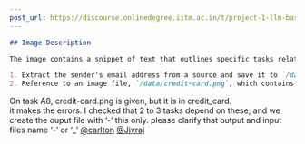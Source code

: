 ```yaml
---
post_url: https://discourse.onlinedegree.iitm.ac.in/t/project-1-llm-based-automation-agent-discussion-thread-tds-jan-2025/164277/97
---
```

```markdown
## Image Description

The image contains a snippet of text that outlines specific tasks related to data extraction:

1. Extract the sender's email address from a source and save it to `/data/email-sender.txt`.
2. Reference to an image file, `/data/credit-card.png`, which contains a credit card number. The instruction is to extract the card number from the image, ensuring there are no spaces, and save it to `/data/credit-card.txt`.
```

On task A8, credit-card.png is given, but it is in credit\_card.  
it makes the errors. I checked that 2 to 3 tasks depend on these, and we create the ouput file with ‘-’ this only. please clarify that output and input files name ‘-’ or ‘\_’ [@carlton](/u/carlton) [@Jivraj](/u/jivraj)